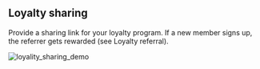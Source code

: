 ## Loyalty sharing

Provide a sharing link for your loyalty program. If a new member signs up, the referrer gets rewarded (see Loyalty referral).

![loyality_sharing_demo](https://raw.githubusercontent.com/loyjoy/welcome/master/help/processes/process/subprocesses/loyality_sharing_demo.png)
